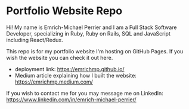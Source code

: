 # Portfolio Website Repo

Hi! My name is Emrich-Michael Perrier and I am a Full Stack Software Developer, specializing in Ruby, Ruby on Rails, SQL and JavaScript
including React/Redux.

This repo is for my portfolio website I'm hosting on GitHub Pages. If you wish the website you can check it out here.

* deployment link: https://emrichmp.github.io/
* Medium article explaining how I built the website: https://emrichmp.medium.com/

If you wish to contact me for you may message me on LinkedIn: https://www.linkedin.com/in/emrich-michael-perrier/
